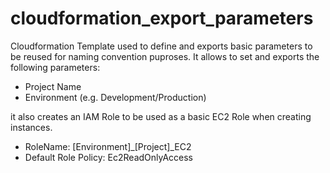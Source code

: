 # cloudformation_export_parameters
Cloudformation Template used to define and exports basic parameters to be reused for naming convention puproses. It allows to set and exports the following parameters:

- Project Name
- Environment (e.g. Development/Production)

it also creates an IAM Role to be used as a basic EC2 Role when creating instances. 

- RoleName: [Environment]_[Project]_EC2
- Default Role Policy: Ec2ReadOnlyAccess
